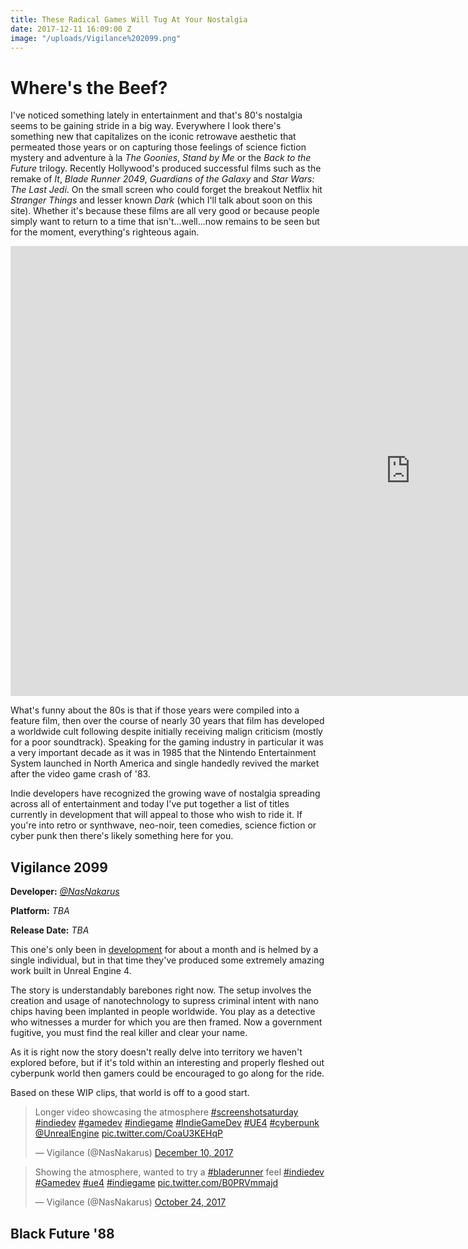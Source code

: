 ```yaml
---
title: These Radical Games Will Tug At Your Nostalgia
date: 2017-12-11 16:09:00 Z
image: "/uploads/Vigilance%202099.png"
---
```


# Where's the Beef? 

I've noticed something lately in entertainment and that's 80's nostalgia seems to be gaining stride in a big way. Everywhere I look there's something new that capitalizes on the iconic retrowave aesthetic that permeated those years or on capturing those feelings of science fiction mystery and adventure à la *The Goonies*, *Stand by Me* or the *Back to the Future* trilogy. Recently Hollywood's produced successful films such as the remake of *It*, *Blade Runner 2049*, *Guardians of the Galaxy* and *Star Wars: The Last Jedi*. On the small screen who could forget the breakout Netflix hit *Stranger Things* and lesser known *Dark* (which I'll talk about soon on this site). Whether it's because these films are all very good or because people simply want to return to a time that isn't...well...now remains to be seen but for the moment, everything's righteous again. 

<iframe width="1280" height="720" src="https://www.youtube.com/embed/qEGMse-VCgs" frameborder="0" gesture="media" allow="encrypted-media" allowfullscreen></iframe>

What's funny about the 80s is that if those years were compiled into a feature film, then over the course of nearly 30 years that film has developed a worldwide cult following despite initially receiving malign criticism (mostly for a poor soundtrack). Speaking for the gaming industry in particular it was a very important decade as it was in 1985 that the Nintendo Entertainment System launched in North America and single handedly revived the market after the video game crash of '83.  

Indie developers have recognized the growing wave of nostalgia spreading across all of entertainment and today I've put together a list of titles currently in development that will appeal to those who wish to ride it. If you're into retro or synthwave, neo-noir, teen comedies, science fiction or cyber punk then there's likely something here for you. 

## Vigilance 2099
**Developer:** [*@NasNakarus*](https://twitter.com/NasNakarus)

**Platform:** *TBA*

**Release Date:** *TBA*

This one's only been in [development](https://vigilance-209.manakeep.com/) for about a month and is helmed by a single individual, but in that time they've produced some extremely amazing work built in Unreal Engine 4. 

The story is understandably barebones right now. The setup involves the creation and usage of nanotechnology to supress criminal intent with nano chips having been implanted in people worldwide. You play as a detective who witnesses a murder for which you are then framed. Now a government fugitive, you must find the real killer and clear your name. 

As it is right now the story doesn't really delve into territory we haven't explored before, but if it's told within an interesting and properly fleshed out cyberpunk world then gamers could be encouraged to go along for the ride. 

Based on these WIP clips, that world is off to a good start.

<blockquote class="twitter-video" data-lang="en"><p lang="en" dir="ltr">Longer video showcasing the atmosphere <a href="https://twitter.com/hashtag/screenshotsaturday?src=hash&amp;ref_src=twsrc%5Etfw">#screenshotsaturday</a> <a href="https://twitter.com/hashtag/indiedev?src=hash&amp;ref_src=twsrc%5Etfw">#indiedev</a> <a href="https://twitter.com/hashtag/gamedev?src=hash&amp;ref_src=twsrc%5Etfw">#gamedev</a> <a href="https://twitter.com/hashtag/indiegame?src=hash&amp;ref_src=twsrc%5Etfw">#indiegame</a> <a href="https://twitter.com/hashtag/IndieGameDev?src=hash&amp;ref_src=twsrc%5Etfw">#IndieGameDev</a> <a href="https://twitter.com/hashtag/UE4?src=hash&amp;ref_src=twsrc%5Etfw">#UE4</a> <a href="https://twitter.com/hashtag/cyberpunk?src=hash&amp;ref_src=twsrc%5Etfw">#cyberpunk</a> <a href="https://twitter.com/UnrealEngine?ref_src=twsrc%5Etfw">@UnrealEngine</a> <a href="https://t.co/CoaU3KEHqP">pic.twitter.com/CoaU3KEHqP</a></p>&mdash; Vigilance (@NasNakarus) <a href="https://twitter.com/NasNakarus/status/939649550452699137?ref_src=twsrc%5Etfw">December 10, 2017</a></blockquote>
<script async src="https://platform.twitter.com/widgets.js" charset="utf-8"></script>

<blockquote class="twitter-video" data-lang="en"><p lang="en" dir="ltr">Showing the atmosphere, wanted to try a <a href="https://twitter.com/hashtag/bladerunner?src=hash&amp;ref_src=twsrc%5Etfw">#bladerunner</a> feel <a href="https://twitter.com/hashtag/indiedev?src=hash&amp;ref_src=twsrc%5Etfw">#indiedev</a> <a href="https://twitter.com/hashtag/Gamedev?src=hash&amp;ref_src=twsrc%5Etfw">#Gamedev</a> <a href="https://twitter.com/hashtag/ue4?src=hash&amp;ref_src=twsrc%5Etfw">#ue4</a> <a href="https://twitter.com/hashtag/indiegame?src=hash&amp;ref_src=twsrc%5Etfw">#indiegame</a> <a href="https://t.co/B0PRVmmajd">pic.twitter.com/B0PRVmmajd</a></p>&mdash; Vigilance (@NasNakarus) <a href="https://twitter.com/NasNakarus/status/922974174003580928?ref_src=twsrc%5Etfw">October 24, 2017</a></blockquote>
<script async src="https://platform.twitter.com/widgets.js" charset="utf-8"></script>

## Black Future '88

 

